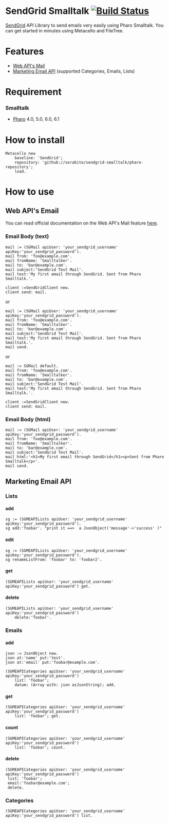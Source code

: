 # SendGrid Smalltalk [![Build Status](https://travis-ci.org/newapplesho/sendgrid-smalltalk.svg?branch=master)](https://travis-ci.org/newapplesho/sendgrid-smalltalk)

[SendGrid](https://sendgrid.com/) API Library to send emails very easily using Pharo Smalltalk.
You can get started in minutes using Metacello and FileTree.

# Features
* [Web API's Mail](https://sendgrid.com/docs/API_Reference/Web_API/mail.html)
* [Marketing Email API](https://sendgrid.com/docs/API_Reference/Marketing_Emails_API/index.html) (supported Categories, Emails, Lists)

# Requirement

### Smalltalk
* [Pharo](http://pharo.org/) 4.0, 5.0, 6.0, 6.1

# How to install

```smalltalk
Metacello new
    baseline: 'SendGrid';
    repository: 'github://sorabito/sendgrid-smalltalk/pharo-repository';
    load.
```

# How to use

## Web API's Email

You can read  official documentation on the Web API's Mail feature [here](https://sendgrid.com/docs/API_Reference/Web_API/mail.html).

### Email Body (text)

```smalltalk
mail := (SGMail apiUser: 'your_sendgrid_username' apiKey:'your_sendgrid_password').
mail from: 'foo@example.com'.
mail fromName: 'Smalltalker'.
mail to: 'bar@example.com'.
mail subject:'SendGrid Test Mail'.
mail text:'My first email through SendGrid. Sent from Pharo Smalltalk.'.

client :=SendGridClient new.
client send: mail.
```

or


```smalltalk
mail := (SGMail apiUser: 'your_sendgrid_username' apiKey:'your_sendgrid_password').
mail from: 'foo@example.com'.
mail fromName: 'Smalltalker'.
mail to: 'bar@example.com'.
mail subject:'SendGrid Test Mail'.
mail text:'My first email through SendGrid. Sent from Pharo Smalltalk.'.
mail send.
```

or

```smalltalk
mail := SGMail default.
mail from: 'foo@example.com'.
mail fromName: 'Smalltalker'.
mail to: 'bar@example.com'.
mail subject:'SendGrid Test Mail'.
mail text:'My first email through SendGrid. Sent from Pharo Smalltalk.'.

client :=SendGridClient new.
client send: mail.
```

### Email Body (html)

```smalltalk
mail := (SGMail apiUser: 'your_sendgrid_username' apiKey:'your_sendgrid_password').
mail from: 'foo@example.com'.
mail fromName: 'Smalltalker'.
mail to: 'bar@example.com'.
mail subject:'SendGrid Test Mail'.
mail html:'<h1>My first email through SendGrid</h1><p>Sent from Pharo Smalltalk</p>'.
mail send.
```


## Marketing Email API

### Lists

#### add

```smalltalk
sg := (SGMEAPILists apiUser: 'your_sendgrid_username' apiKey:'your_sendgrid_password').
sg add:'foobar'. "print it ==>  a JsonObject('message'->'success' )"
```

#### edit

```smalltalk
sg := (SGMEAPILists apiUser: 'your_sendgrid_username' apiKey:'your_sendgrid_password').
sg renameListFrom: 'foobar' to: 'foobar2'. 
```

#### get

```smalltalk
(SGMEAPILists apiUser: 'your_sendgrid_username' apiKey:'your_sendgrid_password') get.
```

#### delete

```smalltalk
(SGMEAPILists apiUser: 'your_sendgrid_username' apiKey:'your_sendgrid_password') 
	delete:'foobar'.
```


### Emails

#### add

```smalltalk
json := JsonObject new.
json at:'name' put:'test'.
json at:'email' put:'foobar@example.com'.

(SGMEAPICategories apiUser: 'your_sendgrid_username' apiKey:'your_sendgrid_password') 
	list: 'foobar'; 
	datum: (Array with: json asJsonString); add.
```

#### get

```smalltalk
(SGMEAPICategories apiUser: 'your_sendgrid_username' apiKey:'your_sendgrid_password') 
	list: 'foobar'; get.
```

#### count

```smalltalk
(SGMEAPICategories apiUser: 'your_sendgrid_username' apiKey:'your_sendgrid_password') 
	list: 'foobar'; count.
```

#### delete

```smalltalk
(SGMEAPICategories apiUser: 'your_sendgrid_username' apiKey:'your_sendgrid_password') 
 list: 'foobar';
 email:'foobar@example.com'; 
 delete.
```

### Categories

```smalltalk
(SGMEAPICategories apiUser: 'your_sendgrid_username' apiKey:'your_sendgrid_password') list.
```
